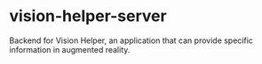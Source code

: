 # vision-helper-server

Backend for Vision Helper, an application that can provide specific information in augmented reality.
